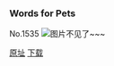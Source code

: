 ### Words for Pets
No.1535
![图片不见了~~~](https://imgs.xkcd.com/comics/words_for_pets.png)

[原址](https://xkcd.com//1535) [下载](https://imgs.xkcd.com/comics/words_for_pets.png)


